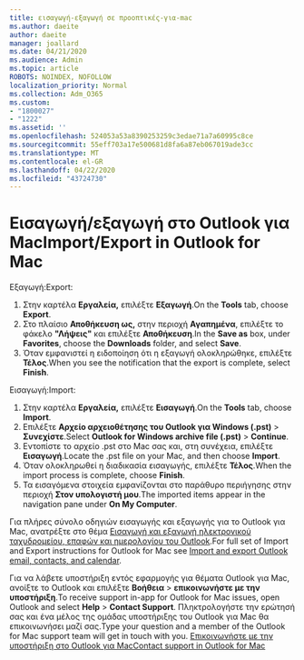 ```yaml
---
title: εισαγωγή-εξαγωγή σε προοπτικές-για-mac
ms.author: daeite
author: daeite
manager: joallard
ms.date: 04/21/2020
ms.audience: Admin
ms.topic: article
ROBOTS: NOINDEX, NOFOLLOW
localization_priority: Normal
ms.collection: Adm_O365
ms.custom:
- "1800027"
- "1222"
ms.assetid: ''
ms.openlocfilehash: 524053a53a8390253259c3edae71a7a60995c8ce
ms.sourcegitcommit: 55eff703a17e500681d8fa6a87eb067019ade3cc
ms.translationtype: MT
ms.contentlocale: el-GR
ms.lasthandoff: 04/22/2020
ms.locfileid: "43724730"
---
```

# <a name="importexport-in-outlook-for-mac"></a><span data-ttu-id="4c56f-102">Εισαγωγή/εξαγωγή στο Outlook για Mac</span><span class="sxs-lookup"><span data-stu-id="4c56f-102">Import/Export in Outlook for Mac</span></span> 

<span data-ttu-id="4c56f-103">Εξαγωγή:</span><span class="sxs-lookup"><span data-stu-id="4c56f-103">Export:</span></span>
1. <span data-ttu-id="4c56f-104">Στην καρτέλα **Εργαλεία,** επιλέξτε **Εξαγωγή**.</span><span class="sxs-lookup"><span data-stu-id="4c56f-104">On the **Tools** tab, choose **Export**.</span></span>
2. <span data-ttu-id="4c56f-105">Στο πλαίσιο **Αποθήκευση ως,** στην περιοχή **Αγαπημένα**, επιλέξτε το φάκελο **"Λήψεις"** και επιλέξτε **Αποθήκευση**.</span><span class="sxs-lookup"><span data-stu-id="4c56f-105">In the **Save as** box, under **Favorites**, choose the **Downloads** folder, and select **Save**.</span></span>
3. <span data-ttu-id="4c56f-106">Όταν εμφανιστεί η ειδοποίηση ότι η εξαγωγή ολοκληρώθηκε, επιλέξτε **Τέλος**.</span><span class="sxs-lookup"><span data-stu-id="4c56f-106">When you see the notification that the export is complete, select **Finish**.</span></span>

<span data-ttu-id="4c56f-107">Εισαγωγή:</span><span class="sxs-lookup"><span data-stu-id="4c56f-107">Import:</span></span>
1. <span data-ttu-id="4c56f-108">Στην καρτέλα **Εργαλεία,** επιλέξτε **Εισαγωγή**.</span><span class="sxs-lookup"><span data-stu-id="4c56f-108">On the **Tools** tab, choose **Import**.</span></span>
2. <span data-ttu-id="4c56f-109">Επιλέξτε **Αρχείο αρχειοθέτησης του Outlook για Windows (.pst)** > **Συνεχίστε**.</span><span class="sxs-lookup"><span data-stu-id="4c56f-109">Select **Outlook for Windows archive file (.pst)** > **Continue**.</span></span>
3. <span data-ttu-id="4c56f-110">Εντοπίστε το αρχείο .pst στο Mac σας και, στη συνέχεια, επιλέξτε **Εισαγωγή**.</span><span class="sxs-lookup"><span data-stu-id="4c56f-110">Locate the .pst file on your Mac, and then choose **Import**.</span></span>
4. <span data-ttu-id="4c56f-111">Όταν ολοκληρωθεί η διαδικασία εισαγωγής, επιλέξτε **Τέλος**.</span><span class="sxs-lookup"><span data-stu-id="4c56f-111">When the import process is complete, choose **Finish**.</span></span>
5. <span data-ttu-id="4c56f-112">Τα εισαγόμενα στοιχεία εμφανίζονται στο παράθυρο περιήγησης στην περιοχή **Στον υπολογιστή μου**.</span><span class="sxs-lookup"><span data-stu-id="4c56f-112">The imported items appear in the navigation pane under **On My Computer**.</span></span>

<span data-ttu-id="4c56f-113">Για πλήρες σύνολο οδηγιών εισαγωγής και εξαγωγής για το Outlook για Mac, ανατρέξτε στο θέμα [Εισαγωγή και εξαγωγή ηλεκτρονικού ταχυδρομείου, επαφών και ημερολογίου του Outlook](https://support.office.com/article/92577192-3881-4502-b79d-c3bbada6c8ef#ID0EAACAAA=Mac).</span><span class="sxs-lookup"><span data-stu-id="4c56f-113">For full set of Import and Export instructions for Outlook for Mac see [Import and export Outlook email, contacts, and calendar](https://support.office.com/article/92577192-3881-4502-b79d-c3bbada6c8ef#ID0EAACAAA=Mac).</span></span> 

<span data-ttu-id="4c56f-114">Για να λάβετε υποστήριξη εντός εφαρμογής για θέματα Outlook για Mac, ανοίξτε το Outlook και επιλέξτε **Βοήθεια** > **επικοινωνήστε με την υποστήριξη**.</span><span class="sxs-lookup"><span data-stu-id="4c56f-114">To receive support in-app for Outlook for Mac issues, open Outlook and select **Help** > **Contact Support**.</span></span> <span data-ttu-id="4c56f-115">Πληκτρολογήστε την ερώτησή σας και ένα μέλος της ομάδας υποστήριξης του Outlook για Mac θα επικοινωνήσει μαζί σας.</span><span class="sxs-lookup"><span data-stu-id="4c56f-115">Type your question and a member of the Outlook for Mac support team will get in touch with you.</span></span> [<span data-ttu-id="4c56f-116">Επικοινωνήστε με την υποστήριξη στο Outlook για Mac</span><span class="sxs-lookup"><span data-stu-id="4c56f-116">Contact support in Outlook for Mac</span></span>](https://go.microsoft.com/fwlink/?linkid=2002400&clcid=0x409)